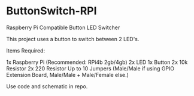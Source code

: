 # ButtonSwitch-RPI
Raspberry Pi Compatible Button LED Switcher

This project uses a button to switch between 2 LED's.

Items Required:

1x Raspberry Pi (Recommended: RPi4b 2gb/4gb)
2x LED
1x Button
2x 10k Resistor
2x 220 Resistor
Up to 10 Jumpers (Male/Male if using GPIO Extension Board, Male/Male + Male/Female else.)

Use code and schematic in repo.
